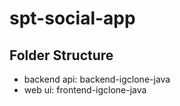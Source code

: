 # spt-social-app

## Folder Structure
- backend api: backend-igclone-java
- web ui: frontend-igclone-java
